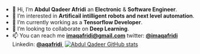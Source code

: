 - 👋 Hi, I’m **Abdul Qadeer Afridi** an **Electronic** & **Software Engineer**.
- 👀 I’m interested in **Artificail intilligent robots and next level automation**.
- 🌱 I’m currently working as a **Tensorflow Developer**.
- 💞️ I’m looking to collaborate on **Deep Learning**.
- 📫 You can reach me **imaqafridi@gmail.com** twitter: <a href="https://twitter.com/imaqafridi"> **@imaqafridi** </a> Linkedin: <a href="https://www.linkedin.com/in/aqafridi/"> **@aqafridi** </a>
![]()
[![Abdul Qadeer GitHub stats](https://github-readme-stats.vercel.app/api?username=aqafridi&show_icons=true&hide=prs)](https://github.com/anuraghazra/github-readme-stats)
<!---
aqafridi/aqafridi is a ✨ special ✨ repository because its `README.md` (this file) appears on your GitHub profile.
You can click the Preview link to take a look at your changes.
--->
